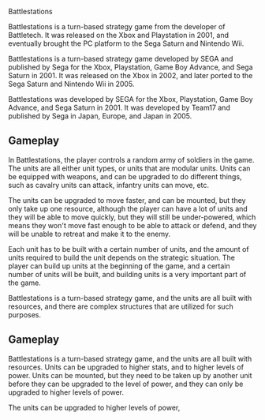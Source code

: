 Battlestations

Battlestations is a turn-based strategy game from the developer of Battletech. It was released on the Xbox and Playstation in 2001, and eventually brought the PC platform to the Sega Saturn and Nintendo Wii.

Battlestations is a turn-based strategy game developed by SEGA and published by Sega for the Xbox, Playstation, Game Boy Advance, and Sega Saturn in 2001. It was released on the Xbox in 2002, and later ported to the Sega Saturn and Nintendo Wii in 2005.

Battlestations was developed by SEGA for the Xbox, Playstation, Game Boy Advance, and Sega Saturn in 2001. It was developed by Team17 and published by Sega in Japan, Europe, and Japan in 2005.

## Gameplay

In Battlestations, the player controls a random army of soldiers in the game. The units are all either unit types, or units that are modular units. Units can be equipped with weapons, and can be upgraded to do different things, such as cavalry units can attack, infantry units can move, etc.

The units can be upgraded to move faster, and can be mounted, but they only take up one resource, although the player can have a lot of units and they will be able to move quickly, but they will still be under-powered, which means they won't move fast enough to be able to attack or defend, and they will be unable to retreat and make it to the enemy.

Each unit has to be built with a certain number of units, and the amount of units required to build the unit depends on the strategic situation. The player can build up units at the beginning of the game, and a certain number of units will be built, and building units is a very important part of the game.

Battlestations is a turn-based strategy game, and the units are all built with resources, and there are complex structures that are utilized for such purposes.

## Gameplay

Battlestations is a turn-based strategy game, and the units are all built with resources. Units can be upgraded to higher stats, and to higher levels of power. Units can be mounted, but they need to be taken up by another unit before they can be upgraded to the level of power, and they can only be upgraded to higher levels of power.

The units can be upgraded to higher levels of power,